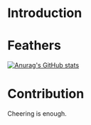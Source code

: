 # Introduction


# Feathers
[![Anurag's GitHub stats](https://github-readme-stats.vercel.app/api?username=preeded)](https://github.com/anuraghazra/github-readme-stats)

# Contribution
Cheering is enough.
